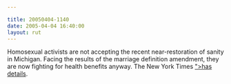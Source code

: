 ```yaml
---

title: 20050404-1140
date: 2005-04-04 16:40:00
layout: rut
---
```


<p> Homosexual activists are not accepting the recent
near-restoration of sanity in Michigan.  Facing the
results of the marriage definition amendment, they
are now fighting for health benefits anyway.  The New York Times <a href="http://www.nytimes.com/2005/04/04/national/04gays.html?ei=<?php echo htmlentities("5088&en=6a4e2bba5445d998&ex=1270267200&partner=rssnyt&pagewanted=print&position=");?>">has
details</a>.</p>

